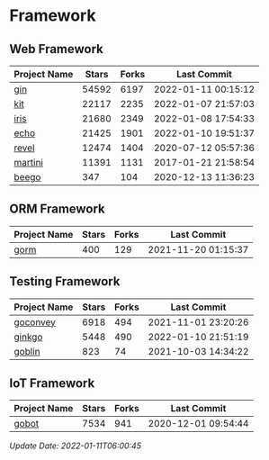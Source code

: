 # Framework

## Web Framework
| Project Name | Stars | Forks | Last Commit |
| ------------ | ----- | ----- | ----------- |
| [gin](https://github.com/gin-gonic/gin) | 54592 | 6197 | 2022-01-11 00:15:12 |
| [kit](https://github.com/go-kit/kit) | 22117 | 2235 | 2022-01-07 21:57:03 |
| [iris](https://github.com/kataras/iris) | 21680 | 2349 | 2022-01-08 17:54:33 |
| [echo](https://github.com/labstack/echo) | 21425 | 1901 | 2022-01-10 19:51:37 |
| [revel](https://github.com/revel/revel) | 12474 | 1404 | 2020-07-12 05:57:36 |
| [martini](https://github.com/go-martini/martini) | 11391 | 1131 | 2017-01-21 21:58:54 |
| [beego](https://github.com/astaxie/beego) | 347 | 104 | 2020-12-13 11:36:23 |

## ORM Framework
| Project Name | Stars | Forks | Last Commit |
| ------------ | ----- | ----- | ----------- |
| [gorm](https://github.com/jinzhu/gorm) | 400 | 129 | 2021-11-20 01:15:37 |

## Testing Framework
| Project Name | Stars | Forks | Last Commit |
| ------------ | ----- | ----- | ----------- |
| [goconvey](https://github.com/smartystreets/goconvey) | 6918 | 494 | 2021-11-01 23:20:26 |
| [ginkgo](https://github.com/onsi/ginkgo) | 5448 | 490 | 2022-01-10 21:51:19 |
| [goblin](https://github.com/franela/goblin) | 823 | 74 | 2021-10-03 14:34:22 |

## IoT Framework
| Project Name | Stars | Forks | Last Commit |
| ------------ | ----- | ----- | ----------- |
| [gobot](https://github.com/hybridgroup/gobot) | 7534 | 941 | 2020-12-01 09:54:44 |

*Update Date: 2022-01-11T06:00:45*